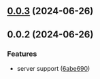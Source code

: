 ## [0.0.3](https://github.com/vikejs/vike-cloudflare/compare/v0.0.2...v0.0.3) (2024-06-26)



## 0.0.2 (2024-06-26)


### Features

* server support ([6abe690](https://github.com/vikejs/vike-cloudflare/commit/6abe690e7508be2abd0de561ccd637047be03f8f))



